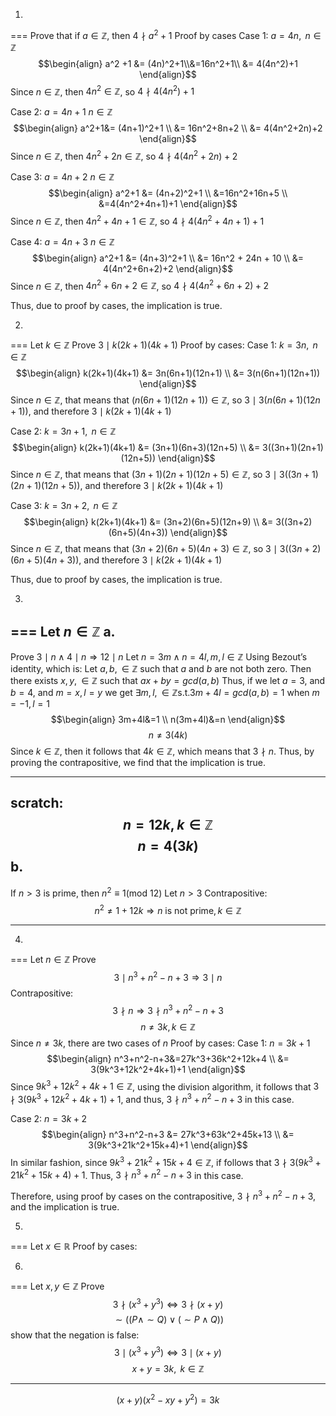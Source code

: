 1.
===
Prove that if $a \in \mathbb{Z}$, then $4 \nmid a^2 + 1$
Proof by cases
Case 1: $a = 4n, \text{ } n \in \mathbb{Z}$
$$\begin{align} 
a^2 +1 &= 
(4n)^2+1\\&=16n^2+1\\ 
&= 4(4n^2)+1
\end{align}$$
Since $n \in \mathbb{Z}$, then $4n^2 \in \mathbb{Z}$, so $4 \nmid 4(4n^2)+1$ 

Case 2: $a = 4n + 1 \text{ } n \in \mathbb{Z}$
$$\begin{align}
a^2+1&= (4n+1)^2+1  \\
&= 16n^2+8n+2 \\
&= 4(4n^2+2n)+2
\end{align}$$
Since $n \in \mathbb{Z}$, then $4n^2+2n \in \mathbb{Z}$, so $4 \nmid 4(4n^2+2n)+2$

Case 3: $a = 4n + 2 \text{ } n \in \mathbb{Z}$
$$\begin{align}
a^2+1 &= (4n+2)^2+1 \\
&=16n^2+16n+5 \\
&=4(4n^2+4n+1)+1
\end{align}$$
Since $n \in \mathbb{Z}$, then $4n^2+4n+1 \in \mathbb{Z}$, so $4 \nmid 4(4n^2+4n+1)+1$

Case 4: $a = 4n + 3 \text{ } n \in \mathbb{Z}$
$$\begin{align}
a^2+1 &= (4n+3)^2+1  \\
&= 16n^2 + 24n + 10 \\
&= 4(4n^2+6n+2)+2
\end{align}$$
Since $n \in \mathbb{Z}$, then $4n^2+6n+2 \in \mathbb{Z}$, so $4 \nmid 4(4n^2+6n+2)+2$

Thus, due to proof by cases, the implication is true.

2.
===
Let $k \in \mathbb{Z}$
Prove $3 \mid k(2k+1)(4k+1)$
Proof by cases:
Case 1: $k = 3n, \text{ } n \in \mathbb{Z}$
$$\begin{align}
k(2k+1)(4k+1) &= 3n(6n+1)(12n+1) \\
&= 3(n(6n+1)(12n+1))
\end{align}$$
Since $n \in \mathbb{Z}$, that means that $(n(6n+1)(12n+1)) \in \mathbb{Z}$, so $3 \mid 3(n(6n+1)(12n+1))$, and therefore $3 \mid k(2k+1)(4k+1)$

Case 2: $k = 3n + 1, \text{ } n \in \mathbb{Z}$
$$\begin{align}
k(2k+1)(4k+1) &= (3n+1)(6n+3)(12n+5)  \\
&= 3((3n+1)(2n+1)(12n+5))
\end{align}$$
Since $n \in \mathbb{Z}$, that means that $(3n+1)(2n+1)(12n+5) \in \mathbb{Z}$, so $3 \mid 3((3n+1)(2n+1)(12n+5))$, and therefore $3 \mid k(2k+1)(4k+1)$

Case 3: $k = 3n + 2, \text{ } n \in \mathbb{Z}$
$$\begin{align}
k(2k+1)(4k+1) &= (3n+2)(6n+5)(12n+9)  \\
&= 3((3n+2)(6n+5)(4n+3))
\end{align}$$
Since $n \in \mathbb{Z}$, that means that $(3n+2)(6n+5)(4n+3) \in \mathbb{Z}$, so $3 \mid 3((3n+2)(6n+5)(4n+3))$, and therefore $3 \mid k(2k+1)(4k+1)$

Thus, due to proof by cases, the implication is true.

3.
===
Let $n \in \mathbb{Z}$
a.
---
Prove $3 \mid n \land 4 \mid n \Rightarrow 1 2\mid n$
Let $n = 3m \land n = 4l, m,l \in \mathbb{Z}$
Using Bezout’s identity, which is:
Let $a, b, \in \mathbb{Z}$ such that $a$ and $b$ are not both zero. Then there exists $x, y, \in\mathbb{Z}$ such that $ax+by=gcd(a,b)$
Thus, if we let $a = 3$, and $b = 4$, and $m = x, l = y$
we get $\exists m, l, \in\mathbb{Z} \text{s.t.}$$3m+4l = gcd(a,b) = 1$ when $m = -1, l = 1$
$$\begin{align}
3m+4l&=1 \\
n(3m+4l)&=n
\end{align}$$
$$n \neq 3(4k)$$
Since $k \in \mathbb{Z}$, then it follows that $4k \in \mathbb{Z}$, which means that $3 \nmid n$.
Thus, by proving the contrapositive, we find that the implication is true.

---
scratch:
$$n = 12k, k \in \mathbb{Z}$$
$$n = 4(3k)$$
b.
---
If $n > 3$ is prime, then $n^2 \equiv 1 (\text{mod } 12)$
Let $n > 3$
Contrapositive:
$$n^2 \neq 1 +12k \Rightarrow n \text{ is not prime}, k \in \mathbb{Z}$$
$$$$


---


4.
===
Let $n \in \mathbb{Z}$
Prove $$3\mid n^3 + n^2 - n +3 \Rightarrow 3 \mid n$$
Contrapositive:
$$3 \nmid n \Rightarrow 3 \nmid n^3+n^2-n+3$$
$$n \neq 3k, k \in \mathbb{Z}$$
Since $n \neq 3k$, there are two cases of $n$
Proof by cases: 
Case 1: $n = 3k+1$
$$\begin{align}
n^3+n^2-n+3&=27k^3+36k^2+12k+4 \\
&= 3(9k^3+12k^2+4k+1)+1
\end{align}$$
Since $9k^3+12k^2+4k+1 \in \mathbb{Z}$, using the division algorithm, it follows that $3 \nmid 3(9k^3+12k^2+4k+1)+1$, and thus, $3 \nmid n^3+n^2-n+3$ in this case.

Case 2: $n = 3k+2$
$$\begin{align}
n^3+n^2-n+3 &= 27k^3+63k^2+45k+13 \\
&= 3(9k^3+21k^2+15k+4)+1
\end{align}$$
In similar fashion, since $9k^3+21k^2+15k+4 \in \mathbb{Z}$, if follows that $3 \nmid 3(9k^3+21k^2+15k+4)+1$. Thus, $3\nmid n^3+n^2-n+3$ in this case.

Therefore, using proof by cases on the contrapositive, $3\nmid n^3+n^2-n+3$, and the implication is true.


5.
===
Let $x \in \mathbb{R}$
Proof by cases:


6.
===
Let $x, y \in \mathbb{Z}$
Prove $$3 \nmid(x^3+y^3) \iff 3 \nmid(x+y)$$
$$\sim((P\land \sim Q)\lor(\sim P \land Q))$$
show that the negation is false:
$$3 \mid (x^3 + y^3) \iff 3 \mid (x+y)$$
$$x+y=3k , \text{ } k \in \mathbb{Z}$$

---

$$(x+y)(x^2-xy+y^2)=3k$$
$$$$
